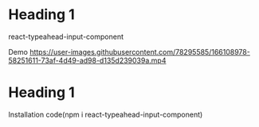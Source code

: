 # Heading 1

react-typeahead-input-component

Demo
https://user-images.githubusercontent.com/78295585/166108978-58251611-73af-4d49-ad98-d135d239039a.mp4

# Heading 1

Installation
code(npm i react-typeahead-input-component)
